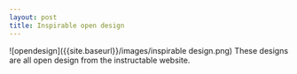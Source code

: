 ```yaml
---
layout: post
title: Inspirable open design
---
```


![opendesign]({{site.baseurl}}/images/inspirable design.png)
These designs are all open design from the instructable website.